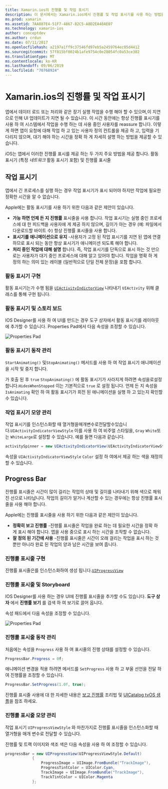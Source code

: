 ```yaml
---
title: Xamarin.ios의 진행률 및 작업 표시기
description: 이 문서에서는 Xamarin.ios에서 진행률 및 작업 표시기를 사용 하는 방법을 설명 합니다. 프로그래밍 방식으로 및 스토리 보드를 사용 하 여이를 사용 하는 방법을 설명 합니다.
ms.prod: xamarin
ms.assetid: 7AA887E4-51F7-4867-82C5-A8D2EA48AE07
ms.technology: xamarin-ios
author: conceptdev
ms.author: crdun
ms.date: 07/11/2017
ms.openlocfilehash: a2197a1ff9c37546fd97eb5a2459764ec05d4412
ms.sourcegitcommit: 57f815bf0024b1afe9754c0e28054fc0a53ce302
ms.translationtype: MT
ms.contentlocale: ko-KR
ms.lasthandoff: 09/06/2019
ms.locfileid: "70768924"
---
```

# <a name="progress-and-activity-indicators-in-xamarinios"></a>Xamarin.ios의 진행률 및 작업 표시기

앱에서 데이터 로드 또는 처리와 같은 장기 실행 작업을 수행 해야 할 수 있으며,이 지연으로 인해 UI 업데이트가 지연 될 수 있습니다. 이 시간 동안에는 항상 진행률 표시기를 사용 하 여 시스템에서 작업을 수행 하는 데 사용 중인 사용자를 reassure 합니다. 이렇게 하면 앱이 요청에 대해 작업 하 고 있는 사용자 정의 컨트롤을 제공 하 고, 입력을 기다리지 않으며, 대기 해야 하는 시간을 정확 하 게 자세히 설명 하는 방법을 제공할 수 있습니다.

iOS는 앱에서 이러한 진행률 표시를 제공 하는 두 가지 주요 방법을 제공 합니다. 활동 표시기 (특정 _네트워크_ 활동 표시기 포함) 및 진행률 표시줄

## <a name="activity-indicator"></a>작업 표시기

앱에서 긴 프로세스를 실행 하는 경우 작업 표시기가 표시 되어야 하지만 작업에 필요한 정확한 시간을 알 수 없습니다.

Apple에는 활동 표시기를 사용 하기 위한 다음과 같은 제안이 있습니다.

- **가능 하면 언제 든 지 진행률** 표시줄을 사용 합니다. 작업 표시기는 실행 중인 프로세스에 대 한 피드백을 사용자에 게 제공 하지 않으며, 길이가 아는 경우 (예: 파일에서 다운로드할 바이트 수) 항상 진행률 표시줄을 사용 합니다.
- **표시기를 애니메이션으로 유지** -사용자가 고정 된 작업 표시기를 지연 된 앱에 연결 하므로 표시 되는 동안 항상 표시기가 애니메이션 되도록 해야 합니다.
- **처리 중인 작업에 대해 설명** 합니다. 즉, 작업 표시기를 단독으로 표시 하는 것 만으로는 사용자가 대기 중인 프로세스에 대해 알고 있어야 합니다. 작업을 명확 하 게 정의 하는 의미 있는 레이블 (일반적으로 단일 전체 문장)을 포함 합니다.

### <a name="implementing-an-activity-indicator"></a>활동 표시기 구현

활동 표시기는가 수행 됨을 [`UIActivityIndictorView`](xref:UIKit.UIActivityIndicatorView) 나타내기 `UIActivity` 위해 클래스를 통해 구현 됩니다.

### <a name="activity-indicators-and-storyboards"></a>활동 표시기 및 스토리 보드

IOS Designer를 사용 하 여 UI를 만드는 경우 도구 상자에서 활동 표시기를 레이아웃에 추가할 수 있습니다. Properties Pad에서 다음 속성을 조정할 수 있습니다.

![Properties Pad](progress-activity-indicator-images/progress-indicator1.png)

### <a name="managing-activity-indicator-behavior"></a>활동 표시기 동작 관리

`StartAnimating()` 및`StopAnimating()` 메서드를 사용 하 여 작업 표시기 애니메이션을 시작 및 중지 합니다.

가 호출 된 후 `true` `StopAnimating()` 에 활동 표시기가 사라지게 하려면 속성을로설정합니다.`HidesWhenStopped` 이는 기본적으로 `true` 로 설정 됩니다. 언제 든 지 속성을 `IsAnimating` 확인 하 여 활동 표시기가 회전 된 애니메이션을 실행 하 고 있는지 확인할 수 있습니다. 

### <a name="managing-activity-indicator-appearances"></a>작업 표시기 모양 관리

작업 표시기를 인스턴스화할 때 열거형을매개변수로전달할수있습니다.`UIActivityIndicatorViewStyle` 이를 사용 하 여 비주얼 스타일을, `Gray` `White`또는 `WhiteLarge`로 설정할 수 있습니다. 예를 들면 다음과 같습니다.

```csharp
activitySpinner = new UIActivityIndicatorView(UIActivityIndicatorViewStyle.WhiteLarge);
```

속성을 `UIActivityIndicatorViewStyle` `Color` 설정 하 여에서 제공 하는 색을 재정의할 수 있습니다.

## <a name="progress-bar"></a>Progress Bar

진행률 표시줄은 시간이 많이 걸리는 작업의 상태 및 길이를 나타내기 위해 색으로 채워진 선으로 나타납니다. 작업의 길이가 알거나 계산할 수 있는 경우에는 항상 진행률 표시줄을 사용 해야 합니다.

Apple에는 진행률 표시줄을 사용 하기 위한 다음과 같은 제안이 있습니다.

- **정확히 보고 진행률** -진행률 표시줄은 작업을 완료 하는 데 필요한 시간을 정확 하 게 표시 해야 합니다. 앱을 사용 중으로 표시 하는 시간을 조작할 수 없습니다.
- **잘 정의 된 기간에 사용** -진행률 표시줄은 시간이 오래 걸리는 작업을 표시 하는 것 뿐만 아니라 완료 된 작업의 양과 남은 시간을 보여 줍니다.

### <a name="implementing-an-progress-bar"></a>진행률 표시줄 구현

진행률 표시줄은를 인스턴스화하여 생성 됩니다.[`UIProgressView`](xref:UIKit.UIProgressView)

### <a name="progress-bars-and-storyboards"></a>진행률 표시줄 및 Storyboard

IOS Designer를 사용 하는 경우 UI에 진행률 표시줄을 추가할 수도 있습니다. **도구 상자** 에서 **진행률 보기** 를 검색 하 여 보기로 끌어 옵니다.

속성 패드에서 다음 속성을 조정할 수 있습니다.

![Properties Pad](progress-activity-indicator-images/progress-indicator3.png)

### <a name="managing-progress-bar-behavior"></a>진행률 표시줄 동작 관리

처음에는 속성을 `Progress` 사용 하 여 표시줄의 진행 상태를 설정할 수 있습니다.

```csharp
ProgressBar.Progress = 0f;
```

애니메이션 변경을 적용 하려면 메서드를 `SetProgress` 사용 하 고 부울 선언을 전달 하 여 진행률을 조정할 수 있습니다.

```csharp
ProgressBar.SetProgress(1.0f, true);
```

진행률 표시줄 사용에 대 한 자세한 내용은 [보고 진행률](https://github.com/xamarin/recipes/tree/master/Recipes/cross-platform/networking/download_progress) 조리법 및 [UICatalog tvOS 샘플](https://docs.microsoft.com/samples/xamarin/ios-samples/tvos-uicatalog)을 참조 하세요.

### <a name="managing-progress-bar-appearance"></a>진행률 표시줄 모양 관리

작업 표시기 `UIProgressViewStyle` 와 마찬가지로 진행률 표시줄을 인스턴스화할 때 열거형을 매개 변수로 전달할 수 있습니다.

진행률 및 트랙 이미지와 색조 색은 다음 속성을 사용 하 여 조정할 수 있습니다.

```csharp
progressBar = new UIProgressView(UIProgressViewStyle.Default)
            {
                ProgressImage = UIImage.FromBundle("TrackImage"),
                ProgressTintColor = UIColor.Cyan,
                TrackImage = UIImage.FromBundle("TrackImage"),
                TrackTintColor = UIColor.Magenta
            }; 
```
